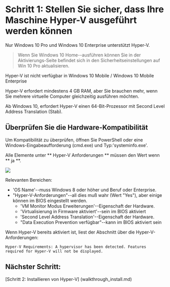 ﻿# Schritt 1: Stellen Sie sicher, dass Ihre Maschine Hyper-V ausgeführt werden können

Nur Windows 10 Pro und Windows 10 Enterprise unterstützt Hyper-V.

> Wenn Sie Windows 10 Home--ausführen können Sie in der Aktivierungs-Seite befindet sich in den Sicherheitseinstellungen auf Win 10 Pro aktualisieren. 

Hyper-V ist nicht verfügbar in Windows 10 Mobile / Windows 10 Mobile Enterprise

Hyper-V erfordert mindestens 4 GB RAM, aber Sie brauchen mehr, wenn Sie mehrere virtuelle Computer gleichzeitig ausführen möchten.

Ab Windows 10, erfordert Hyper-V einen 64-Bit-Prozessor mit Second Level Address Translation (Stab).

## Überprüfen Sie die Hardware-Kompatibilität

Um Kompatibilität zu überprüfen, öffnen Sie PowerShell oder eine Windows-Eingabeaufforderung (cmd.exe) und Typ:'systeminfo.exe'. 

Alle Elemente unter ** Hyper-V Anforderungen ** müssen den Wert wenn ** ja **.

![](media\systeminfo.png)

Relevanten Bereichen:
*  'OS Name'--muss Windows 8 oder höher und Beruf oder Enterprise.
*  "Hyper-V-Anforderungen"--all dies muß wahr (Wert "Yes"), aber einige können im BIOS eingestellt werden.
	*  'VM Monitor Modus Erweiterungen'--Eigenschaft der Hardware. 
	*  'Virtualisierung in Firmware aktiviert'--sein im BIOS aktiviert
	*  'Second Level Address Translation'--Eigenschaft der Hardware. 
	*  "Data Execution Prevention verfügbar"--kann im BIOS aktiviert sein
	
Wenn Hyper-V bereits aktiviert ist, liest der Abschnitt über die Hyper-V-Anforderungen:  
```
Hyper-V Requirements: A hypervisor has been detected. Features required for Hyper-V will not be displayed.
```

## Nächster Schritt: 
[Schritt 2: Installieren von Hyper-V] (walkthrough_install.md)